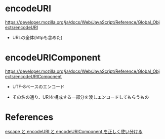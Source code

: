 # encodeURI

<https://developer.mozilla.org/ja/docs/Web/JavaScript/Reference/Global_Objects/encodeURI>

* URLの全体(httpも含めた)

# encodeURIComponent

<https://developer.mozilla.org/ja/docs/Web/JavaScript/Reference/Global_Objects/encodeURIComponent>

* UTF-8ベースのエンコード

* その名の通り、URIを構成する一部分を渡しエンコードしてもらうもの



# References

[escape と encodeURI と encodeURIComponent を正しく使い分ける](https://aloerina01.github.io/javascript/2017/04/28/1.html)